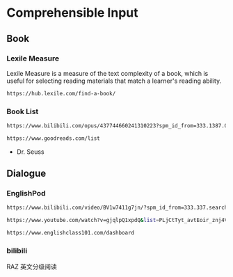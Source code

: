 # Comprehensible Input

## Book

### Lexile Measure

Lexile Measure is a measure of the text complexity of a book, which is useful for selecting reading materials that match a learner's reading ability.

```bash
https://hub.lexile.com/find-a-book/
```

### Book List

```bash
https://www.bilibili.com/opus/437744660241310223?spm_id_from=333.1387.0.0

https://www.goodreads.com/list
```

- Dr. Seuss

## Dialogue

### EnglishPod

```bash
https://www.bilibili.com/video/BV1w7411g7jn/?spm_id_from=333.337.search-card.all.click&vd_source=898f56f41de215bd5a1efa81f4edebe6

https://www.youtube.com/watch?v=gjqlpQ1xpdQ&list=PLjCtTyt_avtEoir_znj4VjTpTry9EfeNk
```

```bash
https://www.englishclass101.com/dashboard
```

### bilibili

RAZ 英文分级阅读
